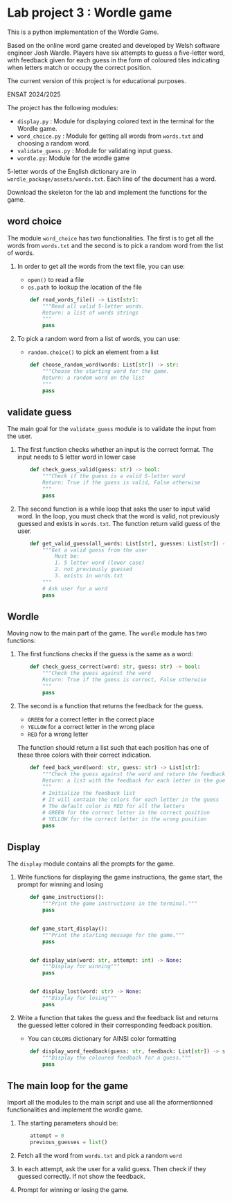 # Lab project 3 : Wordle game

This is a python implementation of the Wordle Game.

Based on the online word game created and developed by Welsh software
engineer Josh Wardle. Players have six attempts to guess a five-letter word,
with feedback given for each guess in the form of coloured tiles indicating
when letters match or occupy the correct position.

The current version of this project is for educational purposes.

ENSAT 2024/2025

The project has the following modules:

- `display.py` : Module for displaying colored text in the terminal for the Wordle game.
- `word_choice.py` : Module for getting all words from `words.txt` and choosing a random word.
- `validate_guess.py` : Module for validating input guess.
- `wordle.py`: Module for the wordle game

5-letter words of the English dictionary are in `wordle_package/assets/words.txt`. Each line of the document has a word.

Download the skeleton for the lab and implement the functions for the game.

## word choice

The module `word_choice` has two functionalities. The first is to get all the words from `words.txt` and the second is to pick a random word from the list of words.

1. In order to get all the words from the text file, you can use:
   - `open()` to read a file
   - `os.path` to lookup the location of the file

    ```python
        def read_words_file() -> List[str]:
            """Read all valid 5-letter words.
            Return: a list of words strings
            """
            pass
    ```

2. To pick a random word from a list of words, you can use:
    - `random.choice()` to pick an element from a list

    ```python
        def choose_random_word(words: List[str]) -> str:
            """Choose the starting word for the game.
            Return: a random word on the list
            """
            pass
    ```

## validate guess

The main goal for the `validate_guess` module is to validate the input from the user.

1. The first function checks whether an input is the correct format. The input needs to 5 letter word in lower case

    ```python
        def check_guess_valid(guess: str) -> bool:
            """Check if the guess is a valid 5-letter word
            Return: True if the guess is valid, False otherwise
            """
            pass
    ```

2. The second function is a while loop that asks the user to input valid word. In the loop, you must check that the word is valid, not previously guessed and exists in `words.txt`. The function return valid guess of the user.

    ```python
        def get_valid_guess(all_words: List[str], guesses: List[str]) -> str:
            """Get a valid guess from the user
                Must be:
                1. 5 letter word (lower case)
                2. not previously guessed
                3. exists in words.txt
            """
            # Ask user for a word
            pass
    ```

## Wordle

Moving now to the main part of the game. The `wordle` module has two functions:

1. The first functions checks if the guess is the same as a word:

    ```python
        def check_guess_correct(word: str, guess: str) -> bool:
            """Check the guess against the word
            Return: True if the guess is correct, False otherwise
            """
            pass
    ```

2. The second is a function that returns the feedback for the guess.
    - `GREEN` for a correct letter in the correct place
    - `YELLOW` for a correct letter in the wrong place
    - `RED` for a wrong letter

    The function should return a list such that each position has one of these three colors with their correct indication.

    ```python
        def feed_back_word(word: str, guess: str) -> List[str]:
            """Check the guess against the word and return the feedback
            Return: a list with the feedback for each letter in the guess
            """
            # Initialize the feedback list
            # It will contain the colors for each letter in the guess
            # The default color is RED for all the letters
            # GREEN for the correct letter in the correct position
            # YELLOW for the correct letter in the wrong position
            pass
    ```

## Display

The `display` module contains all the prompts for the game.

1. Write functions for displaying the game instructions, the game start, the prompt for winning and losing

    ```python
        def game_instructions():
            """Print the game instructions in the terminal."""
            pass


        def game_start_display():
            """Print the starting message for the game."""
            pass
    

        def display_win(word: str, attempt: int) -> None:
            """Display for winning"""
            pass


        def display_lost(word: str) -> None:
            """Display for losing"""
            pass

    ```

2. Write a function that takes the guess and the feedback list and returns the guessed letter colored in their corresponding feedback position.
    - You can `COLORS` dictionary for AINSI color formatting

    ```python
        def display_word_feedback(guess: str, feedback: List[str]) -> str:
            """Display the coloured feedback for a guess."""
            pass
    ```

## The main loop for the game

Import all the modules to the main script and use all the aformentionned functionalities and implement the wordle game.

1. The starting parameters should be:

    ```python
        attempt = 0
        previous_guesses = list()
    ```

2. Fetch all the word from `words.txt` and pick a random `word`
3. In each attempt, ask the user for a valid guess. Then check if they guessed correctly. If not show the feedback.
4. Prompt for winning or losing the game.
